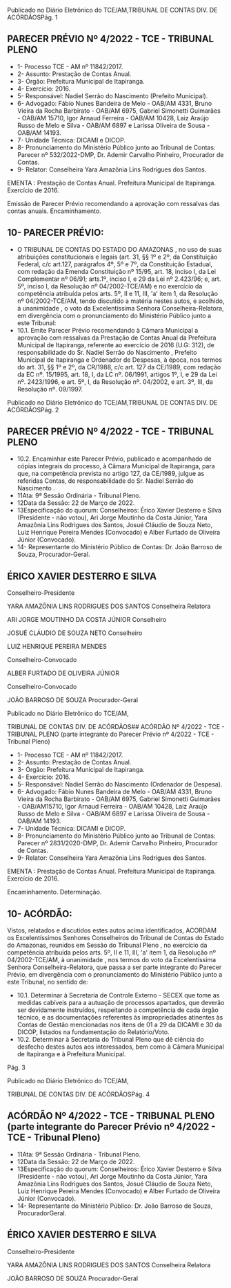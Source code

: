 Publicado  no  Diário  Eletrônico do TCE/AM,TRIBUNAL DE CONTAS DIV. DE ACÓRDÃOSPág. 1

## PARECER PRÉVIO Nº 4/2022 - TCE - TRIBUNAL PLENO

- 1- Processo TCE - AM nº 11842/2017.
- 2- Assunto: Prestação de Contas Anual.
- 3- Órgão: Prefeitura Municipal de Itapiranga.
- 4- Exercício: 2016.
- 5- Responsável: Nadiel Serrão do Nascimento (Prefeito Municipal).
- 6- Advogado: Fábio Nunes Bandeira de Melo - OAB/AM 4331, Bruno Vieira da Rocha Barbirato - OAB/AM 6975, Gabriel Simonetti Guimarães - OAB/AM 15710, Igor Arnaud Ferreira  -  OAB/AM  10428,  Laiz  Araújo  Russo  de  Melo  e  Silva  -  OAB/AM  6897  e Larissa Oliveira de Sousa - OAB/AM 14193.
- 7- Unidade Técnica: DICAMI e DICOP.
- 8- Pronunciamento  do  Ministério  Público  junto  ao  Tribunal  de  Contas: Parecer  nº 532/2022-DMP, Dr. Ademir Carvalho Pinheiro, Procurador de Contas.
- 9- Relator: Conselheira Yara Amazônia Lins Rodrigues dos Santos.

EMENTA :  Prestação  de  Contas  Anual.    Prefeitura Municipal de Itapiranga.  Exercício de 2016.

Emissão de Parecer Prévio recomendando a aprovação com ressalvas das contas anuais. Encaminhamento.

## 10-  PARECER PRÉVIO:

- O  TRIBUNAL  DE  CONTAS  DO  ESTADO  DO  AMAZONAS ,  no  uso  de  suas atribuições  constitucionais  e  legais  (art.  31,  §§  1º  e  2º,  da  Constituição  Federal,  c/c art.127,  parágrafos  4º,  5º  e  7º,  da  Constituição  Estadual,  com  redação  da  Emenda Constituição nº 15/95, art. 18, inciso I, da Lei Complementar nº 06/91; arts.1º, inciso I, e 29  da  Lei  nº  2.423/96;  e,  art.  5º,  inciso  I,  da  Resolução  nº  04/2002-TCE/AM)  e  no exercício da competência atribuída pelos arts. 5º, II e 11, III, 'a' item 1, da Resolução nº 04/2002-TCE/AM, tendo discutido a matéria nestes autos, e acolhido, à unanimidade , o voto da Excelentíssima Senhora Conselheira-Relatora, em divergência com o pronunciamento do Ministério Público junto a este Tribunal:
- 10.1. Emite Parecer Prévio recomendando à Câmara Municipal a aprovação com ressalvas da Prestação de Contas Anual da Prefeitura Municipal de Itapiranga, referente ao exercício de 2016 (U.G: 312), de responsabilidade do Sr. Nadiel  Serrão  do  Nascimento , Prefeito  Municipal  de  Itapiranga  e Ordenador  de  Despesas,  à  época, nos  termos  do  art.  31,  §§  1º  e  2º,  da CR/1988, c/c art. 127 da CE/1989, com redação da EC nº. 15/1995, art. 18, I, da LC nº. 06/1991, artigos 1º, I, e 29 da Lei nº. 2423/1996, e art. 5º, I, da Resolução nº. 04/2002, e art. 3º, III, da Resolução nº. 09/1997.

Publicado  no  Diário  Eletrônico do TCE/AM,TRIBUNAL DE CONTAS DIV. DE ACÓRDÃOSPág. 2

## PARECER PRÉVIO Nº 4/2022 - TCE - TRIBUNAL PLENO

- 10.2. Encaminhar este Parecer Prévio, publicado e acompanhado de cópias integrais do processo, à Câmara Municipal de Itapiranga, para que, na competência  prevista  no  artigo  127,  da  CE/1989,  julgue  as  referidas Contas, de responsabilidade do Sr. Nadiel Serrão do Nascimento .
- 11Ata: 9ª Sessão Ordinária - Tribunal Pleno.
- 12Data da Sessão: 22 de Março de 2022.
- 13Especificação do quorum: Conselheiros: Érico Xavier Desterro e Silva (Presidente - não votou), Ari Jorge Moutinho da Costa Júnior, Yara Amazônia Lins Rodrigues dos Santos, Josué Cláudio de Souza Neto, Luiz Henrique Pereira Mendes (Convocado) e Alber Furtado de Oliveira Júnior (Convocado).
- 14-  Representante  do  Ministério  Público  de  Contas: Dr. João  Barroso  de  Souza, Procurador-Geral.

## ÉRICO XAVIER DESTERRO E SILVA

Conselheiro-Presidente

YARA AMAZÔNIA LINS RODRIGUES DOS SANTOS Conselheira Relatora

ARI JORGE MOUTINHO DA COSTA JÚNIOR Conselheiro

JOSUÉ CLÁUDIO DE SOUZA NETO Conselheiro

LUIZ HENRIQUE PEREIRA MENDES

Conselheiro-Convocado

ALBER FURTADO DE OLIVEIRA JÚNIOR

Conselheiro-Convocado

JOÃO BARROSO DE SOUZA Procurador-Geral

Publicado  no  Diário  Eletrônico do TCE/AM,

TRIBUNAL DE CONTAS DIV. DE ACÓRDÃOS## ACÓRDÃO Nº 4/2022 - TCE - TRIBUNAL PLENO (parte integrante do Parecer Prévio nº 4/2022 - TCE - Tribunal Pleno)

- 1- Processo TCE - AM nº 11842/2017.
- 2- Assunto: Prestação de Contas Anual.
- 3- Órgão: Prefeitura Municipal de Itapiranga.
- 4- Exercício: 2016.
- 5- Responsável: Nadiel Serrão do Nascimento (Ordenador de Despesa).
- 6- Advogado: Fábio Nunes Bandeira de Melo - OAB/AM 4331, Bruno Vieira da Rocha Barbirato - OAB/AM 6975, Gabriel Simonetti Guimarães - OAB/AM15710, Igor Arnaud Ferreira  -  OAB/AM  10428,  Laiz  Araújo  Russo  de  Melo  e  Silva  -  OAB/AM  6897  e Larissa Oliveira de Sousa - OAB/AM 14193.
- 7- Unidade Técnica: DICAMI e DICOP.
- 8- Pronunciamento  do  Ministério  Público  junto  ao  Tribunal  de  Contas: Parecer  nº 2831/2020-DMP,  Dr. Ademir Carvalho Pinheiro, Procurador de Contas.
- 9- Relator: Conselheira Yara Amazônia Lins Rodrigues dos Santos.

EMENTA :  Prestação  de  Contas  Anual.    Prefeitura Municipal de Itapiranga. Exercício de 2016.

Encaminhamento. Determinação.

## 10-  ACÓRDÃO:

Vistos, relatados e discutidos estes autos acima identificados, ACORDAM os Excelentíssimos Senhores Conselheiros do Tribunal de Contas do Estado do Amazonas, reunidos em Sessão do Tribunal Pleno , no exercício da competência atribuída pelos arts. 5º, II e 11, III, 'a' item 1, da Resolução nº 04/2002-TCE/AM, à unanimidade , nos termos do  voto da  Excelentíssima  Senhora  Conselheira-Relatora,  que  passa  a  ser  parte integrante  do  Parecer  Prévio, em  divergência com  o  pronunciamento  do  Ministério Público junto a este Tribunal, no sentido de:

- 10.1. Determinar à  Secretaria  de  Controle  Externo  -  SECEX  que  tome  as medidas cabíveis para a autuação de processos apartados, que deverão ser  devidamente  instruídos,  respeitando  a  competência  de  cada  órgão técnico,  e  as  documentações referentes às impropriedades atinentes às Contas de Gestão mencionadas nos itens de 01 a 29 da DICAMI e 30 da DICOP, listados na fundamentação do Relatório/Voto.
- 10.2. Determinar à  Secretaria  do  Tribunal  Pleno  que  dê  ciência  do  desfecho destes  autos  aos  interessados,  bem  como  à  Câmara  Municipal  de Itapiranga e à Prefeitura Municipal.

Pág. 3

Publicado  no  Diário  Eletrônico do TCE/AM,

TRIBUNAL DE CONTAS DIV. DE ACÓRDÃOSPág. 4

## ACÓRDÃO Nº 4/2022 - TCE - TRIBUNAL PLENO (parte integrante do Parecer Prévio nº 4/2022 - TCE - Tribunal Pleno)

- 11Ata: 9ª Sessão Ordinária - Tribunal Pleno.
- 12Data da Sessão: 22 de Março de 2022.
- 13Especificação do quorum: Conselheiros: Érico Xavier Desterro e Silva (Presidente - não votou), Ari Jorge Moutinho da Costa Júnior, Yara Amazônia Lins Rodrigues dos Santos, Josué Cláudio de Souza Neto, Luiz Henrique Pereira Mendes (Convocado) e Alber Furtado de Oliveira Júnior (Convocado).
- 14-  Representante do Ministério Público: Dr. João Barroso de Souza, ProcuradorGeral.

## ÉRICO XAVIER DESTERRO E SILVA

Conselheiro-Presidente

YARA AMAZÔNIA LINS RODRIGUES DOS SANTOS Conselheira Relatora

JOÃO BARROSO DE SOUZA Procurador-Geral